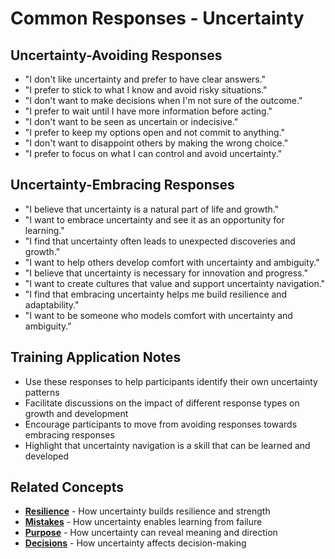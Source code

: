 # Common Responses - Uncertainty

## Uncertainty-Avoiding Responses
- "I don't like uncertainty and prefer to have clear answers."
- "I prefer to stick to what I know and avoid risky situations."
- "I don't want to make decisions when I'm not sure of the outcome."
- "I prefer to wait until I have more information before acting."
- "I don't want to be seen as uncertain or indecisive."
- "I prefer to keep my options open and not commit to anything."
- "I don't want to disappoint others by making the wrong choice."
- "I prefer to focus on what I can control and avoid uncertainty."

## Uncertainty-Embracing Responses
- "I believe that uncertainty is a natural part of life and growth."
- "I want to embrace uncertainty and see it as an opportunity for learning."
- "I find that uncertainty often leads to unexpected discoveries and growth."
- "I want to help others develop comfort with uncertainty and ambiguity."
- "I believe that uncertainty is necessary for innovation and progress."
- "I want to create cultures that value and support uncertainty navigation."
- "I find that embracing uncertainty helps me build resilience and adaptability."
- "I want to be someone who models comfort with uncertainty and ambiguity."

## Training Application Notes
- Use these responses to help participants identify their own uncertainty patterns
- Facilitate discussions on the impact of different response types on growth and development
- Encourage participants to move from avoiding responses towards embracing responses
- Highlight that uncertainty navigation is a skill that can be learned and developed

## Related Concepts
- **[Resilience](../resilience/README.md)** - How uncertainty builds resilience and strength
- **[Mistakes](../mistakes/README.md)** - How uncertainty enables learning from failure
- **[Purpose](../purpose/README.md)** - How uncertainty can reveal meaning and direction
- **[Decisions](../decisions/README.md)** - How uncertainty affects decision-making
